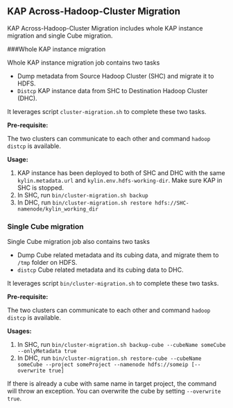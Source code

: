 ## **KAP Across-Hadoop-Cluster Migration**

KAP Across-Hadoop-Cluster Migration includes whole KAP instance migration and single Cube migration.

###Whole KAP instance migration

Whole KAP instance migration job contains two tasks

+ Dump metadata from Source Hadoop Cluster (SHC) and migrate it to HDFS.
+ ```Distcp``` KAP instance data from SHC to Destination Hadoop Cluster (DHC).

It leverages script `cluster-migration.sh` to complete these two tasks.

**Pre-requisite:**

The two clusters can communicate to each other and command ```hadoop distcp``` is available.

**Usage:**

1. KAP instance has been deployed to both of SHC and DHC with the same `kylin.metadata.url` and `kylin.env.hdfs-working-dir`. Make sure KAP in SHC is stopped.
2. In SHC, run `bin/cluster-migration.sh backup`
3. In DHC, run `bin/cluster-migration.sh restore hdfs://SHC-namenode/kylin_working_dir`

### Single Cube migration

Single Cube migration job also contains two tasks

- Dump Cube related metadata and its cubing data, and migrate them to ```/tmp``` folder on HDFS.
- ```distcp``` Cube related metadata and its cubing data to DHC.

It leverages script `bin/cluster-migration.sh` to complete these two tasks.

**Pre-requisite:**

The two clusters can communicate to each other and command ```hadoop distcp``` is available. 

**Usages:**

1. In SHC, run `bin/cluster-migration.sh backup-cube --cubeName someCube --onlyMetadata true`
2. In DHC, run `bin/cluster-migration.sh restore-cube --cubeName someCube --project someProject --namenode hdfs://someip [--overwrite true]`

If there is already a cube with same name in target project, the command will throw an exception. You can overwrite the cube by setting ```--overwrite true```.